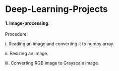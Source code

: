 # Deep-Learning-Projects
#### 1. Image-processing: 

  Procedure:
  
  i. Reading an image and converting it to numpy array.
    
  ii. Resizing an image.
    
  iii. Converting RGB image to Grayscale image.
